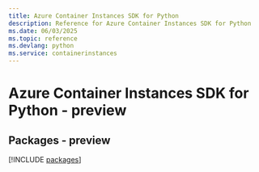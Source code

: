 ```yaml
---
title: Azure Container Instances SDK for Python
description: Reference for Azure Container Instances SDK for Python
ms.date: 06/03/2025
ms.topic: reference
ms.devlang: python
ms.service: containerinstances
---
```

# Azure Container Instances SDK for Python - preview
## Packages - preview
[!INCLUDE [packages](container-instances-index.md)]